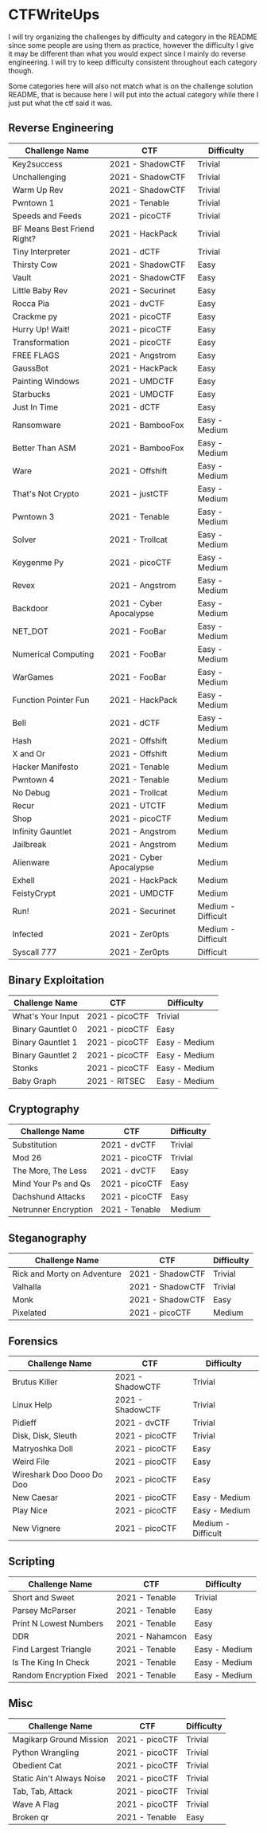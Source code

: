 # CTFWriteUps

I will try organizing the challenges by difficulty and category in the README since some people are using them as practice, however the difficulty I give it may be different than what you would expect since I mainly do reverse engineering. I will try to keep difficulty consistent throughout each category though.

Some categories here will also not match what is on the challenge solution README, that is because here I will put into the actual category while there I just put what the ctf said it was.

## Reverse Engineering

|      Challenge Name        |               CTF               | Difficulty        |
|----------------------------|---------------------------------|-------------------|
| Key2success                | 2021 - ShadowCTF                | Trivial           |
| Unchallenging              | 2021 - ShadowCTF                | Trivial           |
| Warm Up Rev                | 2021 - ShadowCTF                | Trivial           |
| Pwntown 1                  | 2021 - Tenable                  | Trivial           |
| Speeds and Feeds           | 2021 - picoCTF                  | Trivial           |
| BF Means Best Friend Right?| 2021 - HackPack                 | Trivial           |
| Tiny Interpreter           | 2021 - dCTF                     | Trivial           |
| Thirsty Cow                | 2021 - ShadowCTF                | Easy              |
| Vault                      | 2021 - ShadowCTF                | Easy              |
| Little Baby Rev            | 2021 - Securinet                | Easy              |
| Rocca Pia                  | 2021 - dvCTF                    | Easy              |
| Crackme py                 | 2021 - picoCTF                  | Easy              |
| Hurry Up! Wait!            | 2021 - picoCTF                  | Easy              |
| Transformation             | 2021 - picoCTF                  | Easy              |
| FREE FLAGS                 | 2021 - Angstrom                 | Easy              |
| GaussBot                   | 2021 - HackPack                 | Easy              |
| Painting Windows           | 2021 - UMDCTF                   | Easy              |
| Starbucks                  | 2021 - UMDCTF                   | Easy              |
| Just In Time               | 2021 - dCTF                     | Easy              |
| Ransomware                 | 2021 - BambooFox                | Easy - Medium     |
| Better Than ASM            | 2021 - BambooFox                | Easy - Medium     |
| Ware                       | 2021 - Offshift                 | Easy - Medium     |
| That's Not Crypto          | 2021 - justCTF                  | Easy - Medium     |
| Pwntown 3                  | 2021 - Tenable                  | Easy - Medium     |
| Solver                     | 2021 - Trollcat                 | Easy - Medium     |
| Keygenme Py                | 2021 - picoCTF                  | Easy - Medium     |
| Revex                      | 2021 - Angstrom                 | Easy - Medium     |
| Backdoor                   | 2021 - Cyber Apocalypse         | Easy - Medium     |
| NET_DOT                    | 2021 - FooBar                   | Easy - Medium     |
| Numerical Computing        | 2021 - FooBar                   | Easy - Medium     |
| WarGames                   | 2021 - FooBar                   | Easy - Medium     |
| Function Pointer Fun       | 2021 - HackPack                 | Easy - Medium     |
| Bell                       | 2021 - dCTF                     | Easy - Medium     |
| Hash                       | 2021 - Offshift                 | Medium            |
| X and Or                   | 2021 - Offshift                 | Medium            |
| Hacker Manifesto           | 2021 - Tenable                  | Medium            |
| Pwntown 4                  | 2021 - Tenable                  | Medium            |
| No Debug                   | 2021 - Trollcat                 | Medium            |
| Recur                      | 2021 - UTCTF                    | Medium            |
| Shop                       | 2021 - picoCTF                  | Medium            |
| Infinity Gauntlet          | 2021 - Angstrom                 | Medium            |
| Jailbreak                  | 2021 - Angstrom                 | Medium            |
| Alienware                  | 2021 - Cyber Apocalypse         | Medium            |
| Exhell                     | 2021 - HackPack                 | Medium            |
| FeistyCrypt                | 2021 - UMDCTF                   | Medium            |
| Run!                       | 2021 - Securinet                | Medium - Difficult|
| Infected                   | 2021 - Zer0pts                  | Medium - Difficult|
| Syscall 777                | 2021 - Zer0pts                  | Difficult         |

## Binary Exploitation

|      Challenge Name        |               CTF               | Difficulty        |
|----------------------------|---------------------------------|-------------------|
| What's Your Input          | 2021 - picoCTF                  | Trivial           |
| Binary Gauntlet 0          | 2021 - picoCTF                  | Easy              |
| Binary Gauntlet 1          | 2021 - picoCTF                  | Easy - Medium     |
| Binary Gauntlet 2          | 2021 - picoCTF                  | Easy - Medium     |
| Stonks                     | 2021 - picoCTF                  | Easy - Medium     |
| Baby Graph                 | 2021 - RITSEC                   | Easy - Medium     |

## Cryptography

|      Challenge Name        |               CTF               | Difficulty        |
|----------------------------|---------------------------------|-------------------|
| Substitution               | 2021 - dvCTF                    | Trivial           |
| Mod 26                     | 2021 - picoCTF                  | Trivial           |
| The More, The Less         | 2021 - dvCTF                    | Easy              |
| Mind Your Ps and Qs        | 2021 - picoCTF                  | Easy              |
| Dachshund Attacks          | 2021 - picoCTF                  | Easy              |
| Netrunner Encryption       | 2021 - Tenable                  | Medium            |

## Steganography

|      Challenge Name        |               CTF               | Difficulty        |
|----------------------------|---------------------------------|-------------------|
| Rick and Morty on Adventure| 2021 - ShadowCTF                | Trivial           |
| Valhalla                   | 2021 - ShadowCTF                | Trivial           |
| Monk                       | 2021 - ShadowCTF                | Easy              |
| Pixelated                  | 2021 - picoCTF                  | Medium            |

## Forensics

|      Challenge Name        |               CTF               | Difficulty        |
|----------------------------|---------------------------------|-------------------|
| Brutus Killer              | 2021 - ShadowCTF                | Trivial           |
| Linux Help                 | 2021 - ShadowCTF                | Trivial           |
| Pidieff                    | 2021 - dvCTF                    | Trivial           |
| Disk, Disk, Sleuth         | 2021 - picoCTF                  | Trivial           |
| Matryoshka Doll            | 2021 - picoCTF                  | Easy              |
| Weird File                 | 2021 - picoCTF                  | Easy              |
| Wireshark Doo Dooo Do Doo  | 2021 - picoCTF                  | Easy              |
| New Caesar                 | 2021 - picoCTF                  | Easy - Medium     |
| Play Nice                  | 2021 - picoCTF                  | Easy - Medium     |
| New Vignere                | 2021 - picoCTF                  | Medium - Difficult|

## Scripting

|      Challenge Name        |               CTF               | Difficulty        |
|----------------------------|---------------------------------|-------------------|
| Short and Sweet            | 2021 - Tenable                  | Trivial           |
| Parsey McParser            | 2021 - Tenable                  | Easy              |
| Print N Lowest Numbers     | 2021 - Tenable                  | Easy              |
| DDR                        | 2021 - Nahamcon                 | Easy              |
| Find Largest Triangle      | 2021 - Tenable                  | Easy - Medium     |
| Is The King In Check       | 2021 - Tenable                  | Easy - Medium     |
| Random Encryption Fixed    | 2021 - Tenable                  | Easy - Medium     |

## Misc

|      Challenge Name        |               CTF               | Difficulty        |
|----------------------------|---------------------------------|-------------------|
| Magikarp Ground Mission    | 2021 - picoCTF                  | Trivial           |
| Python Wrangling           | 2021 - picoCTF                  | Trivial           |
| Obedient Cat               | 2021 - picoCTF                  | Trivial           |
| Static Ain't Always Noise  | 2021 - picoCTF                  | Trivial           |
| Tab, Tab, Attack           | 2021 - picoCTF                  | Trivial           |
| Wave A Flag                | 2021 - picoCTF                  | Trivial           |
| Broken qr                  | 2021 - Tenable                  | Easy              |